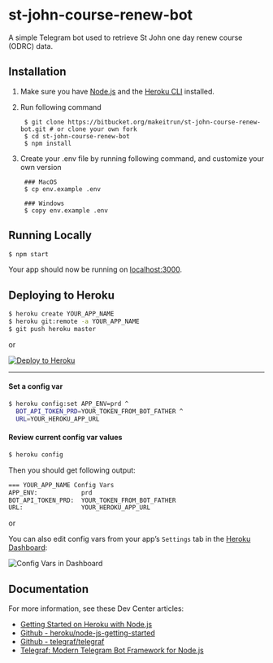 # st-john-course-renew-bot

A simple Telegram bot used to retrieve St John one day renew course (ODRC) data.

## Installation

1. Make sure you have [Node.js](http://nodejs.org/) and the [Heroku CLI](https://cli.heroku.com/) installed.

2. Run following command

		$ git clone https://bitbucket.org/makeitrun/st-john-course-renew-bot.git # or clone your own fork
		$ cd st-john-course-renew-bot
		$ npm install
	
3. Create your .env file by running following command, and customize your own version

		### MacOS
		$ cp env.example .env

		### Windows
		$ copy env.example .env

## Running Locally

```sh
$ npm start
```

Your app should now be running on [localhost:3000](http://localhost:3000/).

## Deploying to Heroku

```sh
$ heroku create YOUR_APP_NAME
$ heroku git:remote -a YOUR_APP_NAME
$ git push heroku master
```
or

[![Deploy to Heroku](https://www.herokucdn.com/deploy/button.png)](https://heroku.com/deploy)

---
#### Set a config var
```sh
$ heroku config:set APP_ENV=prd ^
  BOT_API_TOKEN_PRD=YOUR_TOKEN_FROM_BOT_FATHER ^
  URL=YOUR_HEROKU_APP_URL
```
#### Review current config var values
```sh
$ heroku config
```
Then you should get following output:
```sh
=== YOUR_APP_NAME Config Vars
APP_ENV:			prd
BOT_API_TOKEN_PRD:	YOUR_TOKEN_FROM_BOT_FATHER
URL:				YOUR_HEROKU_APP_URL
```
or 

You can also edit config vars from your app’s `Settings` tab in the [Heroku Dashboard](https://dashboard.heroku.com/):

![Config Vars in Dashboard](https://devcenter1.assets.heroku.com/article-images/321-imported-1443570183-321-imported-1443554644-389-original.jpg)

## Documentation

For more information, see these Dev Center articles:

- [Getting Started on Heroku with Node.js](https://devcenter.heroku.com/articles/getting-started-with-nodejs)
- [Github - heroku/node-js-getting-started](https://github.com/heroku/node-js-getting-started)
- [Github - telegraf/telegraf](https://github.com/telegraf/telegraf)
- [Telegraf: Modern Telegram Bot Framework for Node.js](https://telegraf.js.org/)